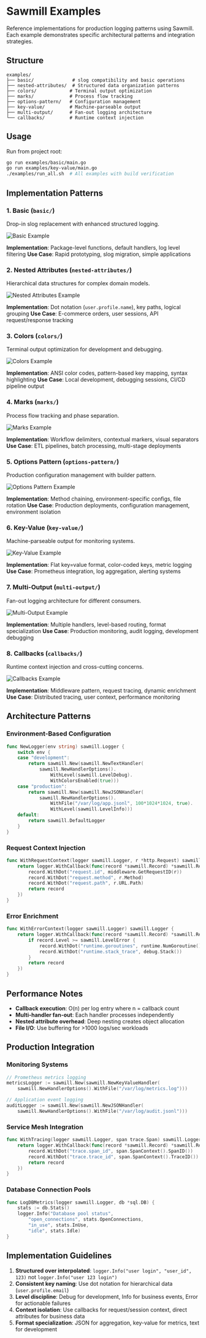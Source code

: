 # Sawmill Examples

Reference implementations for production logging patterns using Sawmill. Each example demonstrates specific architectural patterns and integration strategies.

## Structure

```
examples/
├── basic/              # slog compatibility and basic operations
├── nested-attributes/  # Structured data organization patterns
├── colors/            # Terminal output optimization
├── marks/             # Process flow tracking
├── options-pattern/   # Configuration management
├── key-value/         # Machine-parseable output
├── multi-output/      # Fan-out logging architecture
└── callbacks/         # Runtime context injection
```

## Usage

Run from project root:

```bash
go run examples/basic/main.go
go run examples/key-value/main.go
./examples/run_all.sh  # All examples with build verification
```

## Implementation Patterns

### 1. Basic (`basic/`)
Drop-in slog replacement with enhanced structured logging.

![Basic Example](basic/image.png)

**Implementation**: Package-level functions, default handlers, log level filtering
**Use Case**: Rapid prototyping, slog migration, simple applications

### 2. Nested Attributes (`nested-attributes/`)
Hierarchical data structures for complex domain models.

![Nested Attributes Example](nested-attributes/image.png)

**Implementation**: Dot notation (`user.profile.name`), key paths, logical grouping
**Use Case**: E-commerce orders, user sessions, API request/response tracking

### 3. Colors (`colors/`)
Terminal output optimization for development and debugging.

![Colors Example](colors/image.png)

**Implementation**: ANSI color codes, pattern-based key mapping, syntax highlighting
**Use Case**: Local development, debugging sessions, CI/CD pipeline output

### 4. Marks (`marks/`)
Process flow tracking and phase separation.

![Marks Example](marks/image.png)

**Implementation**: Workflow delimiters, contextual markers, visual separators
**Use Case**: ETL pipelines, batch processing, multi-stage deployments

### 5. Options Pattern (`options-pattern/`)
Production configuration management with builder pattern.

![Options Pattern Example](options-pattern/image.png)

**Implementation**: Method chaining, environment-specific configs, file rotation
**Use Case**: Production deployments, configuration management, environment isolation

### 6. Key-Value (`key-value/`)
Machine-parseable output for monitoring systems.

![Key-Value Example](key-value/image.png)

**Implementation**: Flat key=value format, color-coded keys, metric logging
**Use Case**: Prometheus integration, log aggregation, alerting systems

### 7. Multi-Output (`multi-output/`)
Fan-out logging architecture for different consumers.

![Multi-Output Example](multi-output/image.png)

**Implementation**: Multiple handlers, level-based routing, format specialization
**Use Case**: Production monitoring, audit logging, development debugging

### 8. Callbacks (`callbacks/`)
Runtime context injection and cross-cutting concerns.

![Callbacks Example](callbacks/image.png)

**Implementation**: Middleware pattern, request tracing, dynamic enrichment
**Use Case**: Distributed tracing, user context, performance monitoring

## Architecture Patterns

### Environment-Based Configuration
```go
func NewLogger(env string) sawmill.Logger {
    switch env {
    case "development":
        return sawmill.New(sawmill.NewTextHandler(
            sawmill.NewHandlerOptions().
                WithLevel(sawmill.LevelDebug).
                WithColorsEnabled(true)))
    case "production":
        return sawmill.New(sawmill.NewJSONHandler(
            sawmill.NewHandlerOptions().
                WithFile("/var/log/app.jsonl", 100*1024*1024, true).
                WithLevel(sawmill.LevelInfo)))
    default:
        return sawmill.DefaultLogger
    }
}
```

### Request Context Injection
```go
func WithRequestContext(logger sawmill.Logger, r *http.Request) sawmill.Logger {
    return logger.WithCallback(func(record *sawmill.Record) *sawmill.Record {
        record.WithDot("request.id", middleware.GetRequestID(r))
        record.WithDot("request.method", r.Method)
        record.WithDot("request.path", r.URL.Path)
        return record
    })
}
```

### Error Enrichment
```go
func WithErrorContext(logger sawmill.Logger) sawmill.Logger {
    return logger.WithCallback(func(record *sawmill.Record) *sawmill.Record {
        if record.Level >= sawmill.LevelError {
            record.WithDot("runtime.goroutines", runtime.NumGoroutine())
            record.WithDot("runtime.stack_trace", debug.Stack())
        }
        return record
    })
}
```

## Performance Notes

- **Callback execution**: O(n) per log entry where n = callback count
- **Multi-handler fan-out**: Each handler processes independently
- **Nested attribute overhead**: Deep nesting creates object allocation
- **File I/O**: Use buffering for >1000 logs/sec workloads

## Production Integration

### Monitoring Systems
```go
// Prometheus metrics logging
metricsLogger := sawmill.New(sawmill.NewKeyValueHandler(
    sawmill.NewHandlerOptions().WithFile("/var/log/metrics.log")))

// Application event logging  
auditLogger := sawmill.New(sawmill.NewJSONHandler(
    sawmill.NewHandlerOptions().WithFile("/var/log/audit.jsonl")))
```

### Service Mesh Integration
```go
func WithTracing(logger sawmill.Logger, span trace.Span) sawmill.Logger {
    return logger.WithCallback(func(record *sawmill.Record) *sawmill.Record {
        record.WithDot("trace.span_id", span.SpanContext().SpanID())
        record.WithDot("trace.trace_id", span.SpanContext().TraceID())
        return record
    })
}
```

### Database Connection Pools
```go
func LogDBMetrics(logger sawmill.Logger, db *sql.DB) {
    stats := db.Stats()
    logger.Info("Database pool status",
        "open_connections", stats.OpenConnections,
        "in_use", stats.InUse,
        "idle", stats.Idle)
}
```

## Implementation Guidelines

1. **Structured over interpolated**: `logger.Info("user login", "user_id", 123)` not `logger.Info("user 123 login")`
2. **Consistent key naming**: Use dot notation for hierarchical data (`user.profile.email`)
3. **Level discipline**: Debug for development, Info for business events, Error for actionable failures
4. **Context isolation**: Use callbacks for request/session context, direct attributes for business data
5. **Format specialization**: JSON for aggregation, key-value for metrics, text for development